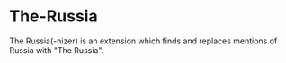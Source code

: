 # The-Russia
The Russia(-nizer) is an extension which finds and replaces mentions of Russia with "The Russia".

